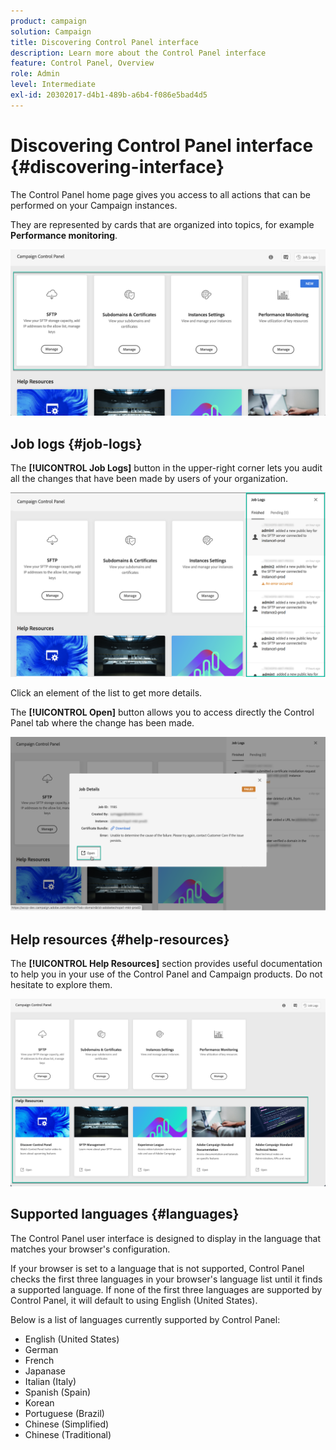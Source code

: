 ```yaml
---
product: campaign
solution: Campaign 
title: Discovering Control Panel interface
description: Learn more about the Control Panel interface
feature: Control Panel, Overview
role: Admin
level: Intermediate
exl-id: 20302017-d4b1-489b-a6b4-f086e5bad4d5
---
```

# Discovering Control Panel interface {#discovering-interface}

The Control Panel home page gives you access to all actions that can be performed on your Campaign instances.

They are represented by cards that are organized into topics, for example **Performance monitoring**.

<!--With upcoming Campaign releases, more topics and cards will be made available.-->

![](assets/control_panel_interface.png)

## Job logs {#job-logs}

The **[!UICONTROL Job Logs]** button in the upper-right corner lets you audit all the changes that have been made by users of your organization.

![](assets/control_panel_interface2.png)

Click an element of the list to get more details.

The **[!UICONTROL Open]** button allows you to access directly the Control Panel tab where the change has been made.

![](assets/control_panel_logdetails.png)

## Help resources {#help-resources}

The **[!UICONTROL Help Resources]** section provides useful documentation to help you in your use of the Control Panel and Campaign products. Do not hesitate to explore them.

![](assets/helpresources.png)

## Supported languages {#languages}

The Control Panel user interface is designed to display in the language that matches your browser's configuration.

If your browser is set to a language that is not supported, Control Panel checks the first three languages in your browser's language list until it finds a supported language. If none of the first three languages are supported by Control Panel, it will default to using English (United States).

Below is a list of languages currently supported by Control Panel:

* English (United States)
* German
* French
* Japanase
* Italian (Italy)
* Spanish (Spain)
* Korean
* Portuguese (Brazil)
* Chinese (Simplified)
* Chinese (Traditional)
